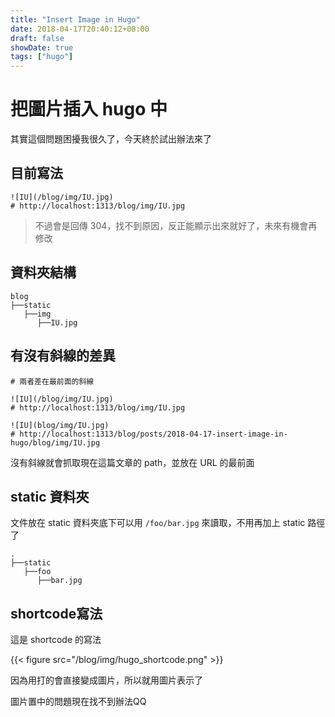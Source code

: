 ```yaml
---
title: "Insert Image in Hugo"
date: 2018-04-17T20:40:12+08:00
draft: false
showDate: true
tags: ["hugo"]
---
```


# 把圖片插入 hugo 中

<!--more-->

其實這個問題困擾我很久了，今天終於試出辦法來了

## 目前寫法

```
![IU](/blog/img/IU.jpg)
# http://localhost:1313/blog/img/IU.jpg
```

> 不過會是回傳 304，找不到原因，反正能顯示出來就好了，未來有機會再修改

## 資料夾結構

```
blog
├──static
   ├──img
      ├──IU.jpg
```

## 有沒有斜線的差異

```
# 兩者差在最前面的斜線

![IU](/blog/img/IU.jpg)
# http://localhost:1313/blog/img/IU.jpg

![IU](blog/img/IU.jpg)
# http://localhost:1313/blog/posts/2018-04-17-insert-image-in-hugo/blog/img/IU.jpg
```

沒有斜線就會抓取現在這篇文章的 path，並放在 URL 的最前面

## static 資料夾
文件放在 static 資料夾底下可以用 `/foo/bar.jpg` 來讀取，不用再加上 static 路徑了

```
.
├──static
   ├──foo
      ├──bar.jpg
```

## shortcode寫法

這是 shortcode 的寫法

{{< figure src="/blog/img/hugo_shortcode.png" >}}

因為用打的會直接變成圖片，所以就用圖片表示了

圖片置中的問題現在找不到辦法QQ
